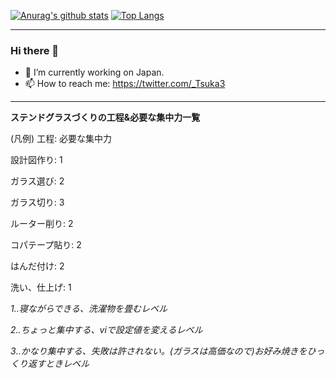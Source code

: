 [![Anurag's github stats](https://github-readme-stats.vercel.app/api?username=Ishizuka427&show_icons=true&title_color=228b22&icon_color=ff0000)](https://github.com/anuraghazra/github-readme-stats)
[![Top Langs](https://github-readme-stats.vercel.app/api/top-langs/?username=Ishizuka427&layout=compact&title_color=ffd700)](https://github.com/anuraghazra/github-readme-stats)

---

### Hi there 👋

<!--
**Ishizuka427/Ishizuka427** is a ✨ _special_ ✨ repository because its `README.md` (this file) appears on your GitHub profile.

Here are some ideas to get you started:
-->

- 🔭 I’m currently working on Japan.
- 📫 How to reach me: https://twitter.com/_Tsuka3

---
**ステンドグラスづくりの工程&必要な集中力一覧**

(凡例) 工程: 必要な集中力

設計図作り: 1

ガラス選び: 2

ガラス切り: 3

ルーター削り: 2

コパテープ貼り: 2

はんだ付け: 2

洗い、仕上げ: 1

*1‥寝ながらできる、洗濯物を畳むレベル*

*2‥ちょっと集中する、viで設定値を変えるレベル*

*3‥かなり集中する、失敗は許されない。(ガラスは高価なので)お好み焼きをひっくり返すときレベル*
